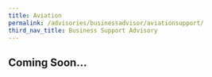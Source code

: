 ```yaml
---
title: Aviation
permalink: /advisories/businessadvisor/aviationsupport/
third_nav_title: Business Support Advisory
---
```


## **Coming Soon...**
